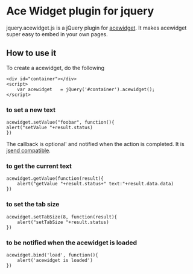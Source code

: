 # Ace Widget plugin for jquery

jquery.acewidget.js is a jQuery plugin for [acewidget](https://github.com/jeromeetienne/acewidget).
It makes acewidget super easy to embed in your own pages.

## How to use it

To create a acewidget, do the following

    <div id="container"></div>
    <script>
        var acewidget	= jQuery('#container').acewidget();
    </script>

### to set a new text

    acewidget.setValue("foobar", function(){
	alert("setValue "+result.status)
    })

The callback is optional' and notified when the action is completed.
It is [jsend compatible](http://labs.omniti.com/labs/jsend/wiki).

### to get the current text

    acewidget.getValue(function(result){
        alert("getValue "+result.status+" text:"+result.data.data)
    })

### to set the tab size

    acewidget.setTabSize(8, function(result){
        alert("setTabSize "+result.status)
    })

### to be notified when the acewidget is loaded

    acewidget.bind('load', function(){
        alert('acewidget is loaded')
    })

